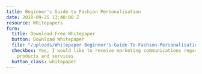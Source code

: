 ```yaml
---
title: Beginner's Guide to Fashion Personalisation
date: 2018-09-25 13:40:00 Z
resource: Whitepapers
form:
  title: Download Free Whitepaper
  button: Download Whitepaper
  file: "/uploads/Whitepaper-Beginner's-Guide-To-Fashion-Personalisation.pdf"
  checkbox: Yes, I would like to receive marketing communications regarding Dressipi
    products and services
  button_class: whitepaper
---
```


#

##